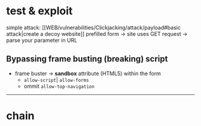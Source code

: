 # test & exploit

simple attack: [[WEB/vulnerabilities/Clickjacking/attack/payload#basic attack|create a decoy website]]
prefilled form -> site uses GET request -> parse your parameter in URL 

## Bypassing frame busting (breaking) script

- frame buster -> **sandbox** attribute (HTML5) within the form 
  - ``` allow-script ```| ``` allow-forms ```
  - ommit  ``` allow-top-navigation ```
---
# chain

